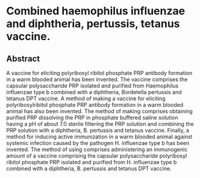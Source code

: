 # Combined haemophilus influenzae and diphtheria, pertussis, tetanus vaccine.

## Abstract
A vaccine for eliciting polyribosyl ribitol phosphate PRP antibody formation in a warm blooded animal has been invented. The vaccine comprises the capsular polysaccharide PRP isolated and purified from Haemophilus influenzae type b combined with a diphtheria, Bordetella pertussis and tetanus DPT vaccine. A method of making a vaccine for eliciting polyribosylribitol phosphate PRP antibody formation in a warm blooded animal has also been invented. The method of making comprises obtaining purified PRP dissolving the PRP in phosphate buffered saline solution having a pH of about 7.0 sterile filtering the PRP solution and combining the PRP solution with a diphtheria, B. pertussis and tetanus vaccine. Finally, a method for inducing active immunization in a warm blooded animal against systemic infection caused by the pathogen H. influenzae type b has been invented. The method of using comprises administering an immunogenic amount of a vaccine comprising the capsular polysaccharide polyribosyl ribitol phosphate PRP isolated and purified from H. influenzae type b combined with a diphtheria, B. pertussis and tetanus DPT vaccine.